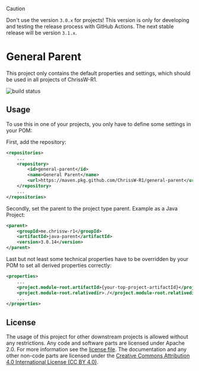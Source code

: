 > [!CAUTION]
> Don't use the version `3.0.x` for projects!
> This version is only for developing and testing
> the release process with GitHub Actions.
> The next stable release will be version `3.1.x`.

# General Parent

This project only contains the default properties and settings, which should be
used in all projects of ChrissW-R1.

![build status](https://github.com/ChrissW-R1/general-parent/actions/workflows/maven-build.yml/badge.svg)

## Usage

To use this in one of your projects, you only have to define some settings in
your POM:

First, add the repository:
```XML
<repositories>
	...
	<repository>
		<id>general-parent</id>
		<name>General Parent</name>
		<url>https://maven.pkg.github.com/ChrissW-R1/general-parent</url>
	</repository>
	...
</repositories>
```

Secondly, set the parent to the project type parent. Example as a Java Project:
```XML
<parent>
	<groupId>me.chrissw-r1</groupId>
	<artifactId>java-parent</artifactId>
	<version>3.0.14</version>
</parent>
```

Last but not least some technical properties have to be overridden by your POM
to set all derived properties correctly:
```XML
<properties>
	...
	<project.module-root.artifactId>{your-top-project-artifactId}</project.module-root.artifactId>
	<project.module-root.relativedir>./</project.module-root.relativedir>
	...
</properties>
```

## License

The usage of this project for other downstream projects is allowed without any
restrictions. Any code and software parts are licensed under Apache 2.0. For
more information see the [license file](LICENSE). The documentation and any
other non-code parts are licensed under
the [Creative Commons Attribution 4.0 International License (CC BY 4.0)](https://creativecommons.org/licenses/by/4.0/).
